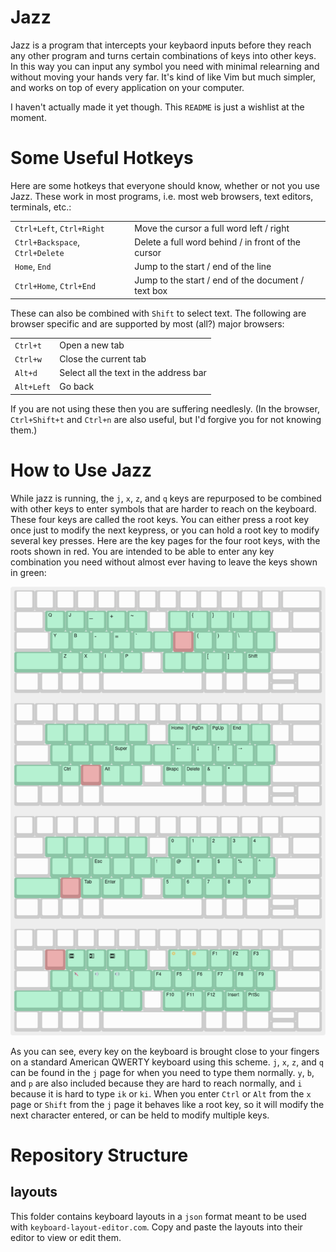 # Jazz 

Jazz is a program that intercepts your keybaord inputs before they reach any other program and turns certain combinations of keys into other keys. In this way you can input any symbol you need with minimal relearning and without moving your hands very far. It's kind of like Vim but much simpler, and works on top of every application on your computer.

I haven't actually made it yet though. This `README` is just a wishlist at the moment.

# Some Useful Hotkeys

Here are some hotkeys that everyone should know, whether or not you use Jazz. These work in most programs, i.e. most web browsers, text editors, terminals, etc.:

|||
|---|---|
|`Ctrl+Left`, `Ctrl+Right`|Move the cursor a full word left / right|
|`Ctrl+Backspace`, `Ctrl+Delete`|Delete a full word behind / in front of the cursor|
|`Home`, `End`|Jump to the start / end of the line|
|`Ctrl+Home`, `Ctrl+End`|Jump to the start / end of the document / text box|

These can also be combined with `Shift` to select text. The following are browser specific and are supported by most (all?) major browsers:

|||
|---|---|
|`Ctrl+t`|Open a new tab|
|`Ctrl+w`|Close the current tab|
|`Alt+d`|Select all the text in the address bar|
|`Alt+Left`|Go back|

If you are not using these then you are suffering needlesly. (In the browser, `Ctrl+Shift+t` and `Ctrl+n` are also useful, but I'd forgive you for not knowing them.)

# How to Use Jazz

While jazz is running, the `j`, `x`, `z`, and `q` keys are repurposed to be combined with other keys to enter symbols that are harder to reach on the keyboard. These four keys are called the root keys. You can either press a root key once just to modify the next keypress, or you can hold a root key to modify several key presses. Here are the key pages for the four root keys, with the roots shown in red. You are intended to be able to enter any key combination you need without almost ever having to leave the keys shown in green:

![The key maps for the four root keys](layouts/pages.png)

As you can see, every key on the keyboard is brought close to your fingers on a standard American QWERTY keyboard using this scheme. `j`, `x`, `z`, and `q` can be found in the `j` page for when you need to type them normally. `y`, `b`, and `p` are also included because they are hard to reach normally, and `i` because it is hard to type `ik` or `ki`. When you enter `Ctrl` or `Alt` from the `x` page or `Shift` from the `j` page it behaves like a root key, so it will modify the next character entered, or can be held to modify multiple keys.

# Repository Structure

## layouts
This folder contains keyboard layouts in a `json` format meant to be used with `keyboard-layout-editor.com`. Copy and paste the layouts into their editor to view or edit them.

<!-- # Extensions and Internationalization
At the moment Jazz only works on Linux. I suspect that the best way to port it to Windows will be to rewrite it in AutoHotkey? I don't know what complications would arise in a port to Mac.

If anyone happens to like Jazz enough that they want to make a modified version either with their own extensions or with international characters, I think it would be best if we find a way to include it in this same repository and you make a pull request. That way we can keep all variations in the same place. -->
